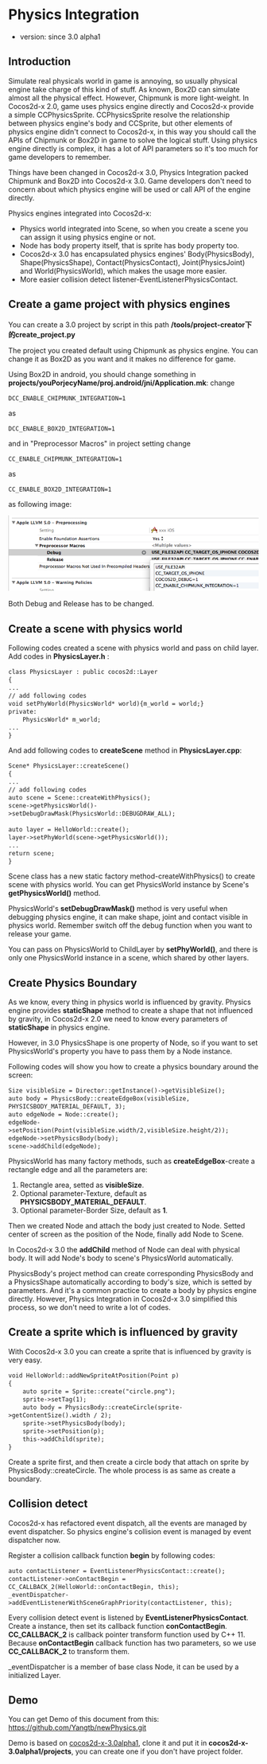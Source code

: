 # Physics Integration

* version: since 3.0 alpha1

## Introduction

Simulate real physicals world in game is annoying, so usually physical engine take charge of this kind of stuff. As known, Box2D can simulate almost all the physical effect. However, Chipmunk is more light-weight. In Cocos2d-x 2.0, game uses physics engine directly and Cocos2d-x provide a simple CCPhysicsSprite. CCPhysicsSprite resolve the relationship between physics engine's body and CCSprite, but other elements of physics engine didn't connect to Cocos2d-x, in this way you should call the APIs of Chipmunk or Box2D in game to solve the logical stuff. Using physics engine directly is complex, it has a lot of API parameters so it's too much for game developers to remember.

Things have been changed in Cocos2d-x 3.0, Physics Integration packed Chipmunk and Box2D into Cocos2d-x 3.0. Game developers don't need to concern about which physics engine will be used or call API of the engine directly.

Physics engines integrated into Cocos2d-x:

* Physics world integrated into Scene, so when you create a scene you can assign it using physics engine or not.
* Node has body property itself, that is sprite has body property too.
* Cocos2d-x 3.0 has encapsulated physics engines' Body(PhysicsBody), Shape(PhysicsShape), Contact(PhysicsContact), Joint(PhysicsJoint) and World(PhysicsWorld), which makes the usage more easier.
* More easier collision detect listener-EventListenerPhysicsContact.

## Create a game project with physics engines

You can create a 3.0 project by script in this path **/tools/project-creator下的create_project.py**

The project you created default using Chipmunk as physics engine. You can change it as Box2D as you want and it makes no difference for game.

Using Box2D in android, you should change something in **projects/youPorjecyName/proj.android/jni/Application.mk**:
change 

```
DCC_ENABLE_CHIPMUNK_INTEGRATION=1
```

as 

```
DCC_ENABLE_BOX2D_INTEGRATION=1
```
and in "Preprocessor Macros" in project setting
change

```
CC_ENABLE_CHIPMUNK_INTEGRATION=1
```

as

```
CC_ENABLE_BOX2D_INTEGRATION=1
```

as following image:

![iOS Precess](res/iosPreprocess.png)

Both Debug and Release has to be changed.

## Create a scene with physics world

Following codes created a scene with physics world and pass on child layer. Add codes in **PhysicsLayer.h** :

```
class PhysicsLayer : public cocos2d::Layer
{
...
// add following codes
void setPhyWorld(PhysicsWorld* world){m_world = world;}
private:
    PhysicsWorld* m_world;
...
}
```

And add following codes to **createScene** method in **PhysicsLayer.cpp**:

```
Scene* PhysicsLayer::createScene()
{
...
// add following codes
auto scene = Scene::createWithPhysics();
scene->getPhysicsWorld()->setDebugDrawMask(PhysicsWorld::DEBUGDRAW_ALL);

auto layer = HelloWorld::create();
layer->setPhyWorld(scene->getPhysicsWorld());
...
return scene;
}
```

Scene class has a new static factory method-createWithPhysics() to create scene with physics world. You can get PhysicsWorld instance by Scene's **getPhysicsWorld()** method.

PhysicsWorld's **setDebugDrawMask()** method is very useful when debugging physics engine, it can make shape, joint and contact visible in physics world. Remember switch off the debug function when you want to release your game.

You can pass on PhysicsWorld to ChildLayer by **setPhyWorld()**, and there is only one PhysicsWorld instance in a scene, which shared by other layers.

## Create Physics Boundary

As we know, every thing in physics world is influenced by gravity. Physics engine provides **staticShape** method to create a shape that not influenced by gravity, in Cocos2d-x 2.0 we need to know every parameters of **staticShape** in physics engine.

However, in 3.0 PhysicsShape is one property of Node, so if you want to set PhysicsWorld's property you have to pass them by a Node instance.

Following codes will show you how to create a physics boundary around the screen:

```
Size visibleSize = Director::getInstance()->getVisibleSize();
auto body = PhysicsBody::createEdgeBox(visibleSize, PHYSICSBODY_MATERIAL_DEFAULT, 3);
auto edgeNode = Node::create();
edgeNode->setPosition(Point(visibleSize.width/2,visibleSize.height/2));
edgeNode->setPhysicsBody(body);
scene->addChild(edgeNode);
```

PhysicsWorld has many factory methods, such as **createEdgeBox**-create a rectangle edge and all the parameters are:

1. Rectangle area, setted as **visibleSize**.
2. Optional parameter-Texture, default as **PHYSICSBODY_MATERIAL_DEFAULT**.
3. Optional parameter-Border Size, default as **1**.

Then we created Node and attach the body just created to Node. Setted center of screen as the position of the Node, finally add Node to Scene.

In Cocos2d-x 3.0 the **addChild** method of Node can deal with physical body. It will add Node's body to scene's PhysicsWorld automatically.

PhysicsBody's project method can create corresponding PhysicsBody and a PhysicsShape automatically according to body's size, which is setted by parameters. And it's a common practice to create a body by physics engine directly. However, Physics Integration in Cocos2d-x 3.0 simplified this process, so we don't need to write a lot of codes.

## Create a sprite which is influenced by gravity

With Cocos2d-x 3.0 you can create a sprite that is influenced by gravity is very easy.

```
void HelloWorld::addNewSpriteAtPosition(Point p)
{
    auto sprite = Sprite::create("circle.png");
    sprite->setTag(1);
    auto body = PhysicsBody::createCircle(sprite->getContentSize().width / 2);
    sprite->setPhysicsBody(body);
    sprite->setPosition(p);
    this->addChild(sprite);
}
```

Create a sprite first, and then create a circle body that attach on sprite by PhysicsBody::createCircle. The whole process is as same as create a boundary.

## Collision detect

Cocos2d-x has refactored event dispatch, all the events are managed by event dispatcher. So physics engine's collision event is managed by event dispatcher now.

Register a collision callback function **begin** by following codes:

```
auto contactListener = EventListenerPhysicsContact::create();
contactListener->onContactBegin = CC_CALLBACK_2(HelloWorld::onContactBegin, this);
_eventDispatcher->addEventListenerWithSceneGraphPriority(contactListener, this);
```

Every collision detect event is listened by **EventListenerPhysicsContact**. Create a instance, then set its callback function **conContactBegin**. **CC_CALLBACK_2** is callback pointer transform function used by C++ 11. Because **onContactBegin** callback function has two parameters, so we use **CC_CALLBACK_2** to transform them.

_eventDispatcher is a member of base class Node, it can be used by a initialized Layer.

## Demo

You can get Demo of this document from this: <https://github.com/Yangtb/newPhysics.git>

Demo is based on [cocos2d-x-3.0alpha1](http://cdn.cocos2d-x.org/cocos2d-x-3.0alpha1.zip), clone it and put it in **cocos2d-x-3.0alpha1/projects**, you can create one if you don't have project folder.
